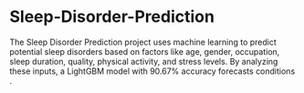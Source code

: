 # Sleep-Disorder-Prediction
The Sleep Disorder Prediction project uses machine learning to predict potential sleep disorders based on factors like age, gender, occupation, sleep duration, quality, physical activity, and stress levels. By analyzing these inputs, a LightGBM model with 90.67% accuracy forecasts conditions .
